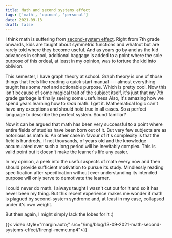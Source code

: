 ```yaml
---
title: Math and second systems effect
tags: ['math', 'opinon', 'personal']
date: 2021-09-13
draft: false
---
```


I think math is suffering from [second-system
effect](https://en.wikipedia.org/wiki/Second-system_effect). Right from
7th grade onwards, kids are taught about symmetric functions and whatnot but
are rarely told where they become useful. And as years go by and
as the kid advances in school, additional baggage is added to a
point where the sole purpose of this ordeal, at least in my opinion, was to torture
the kid into oblivion. 

This semester, I have graph theory at school. Graph theory is one of
those things that feels like reading a quick start manual --- almost
everything taught has some _real_ and actionable purpose. Which is
pretty cool. Now this isn't because of some magical trait of the subject
itself, it's just that my 7th grade garbage is finally seeing some
usefulness Also, it's amazing how we spend years learning how to _read_
math. I get it. Mathematical logic can't have any exceptions and should
hold true in all cases. So a perfect language to describe the perfect
system. Sound familiar?

Now it can be argued that math has been very successful to a point where
entire fields of studies have been born out of it. But very few subjects
are as notorious as math is. An other case in favour of it's complexity
is that the field is hundreds, if not thousands, of years old and the
knowledge accumulated over such a long period will be inevitably
complex. This is valid point but it doesn't make the learner's life any
easier. 

In my opinion, a peek into the useful aspects of math every now and then
should provide sufficient motivation to pursue its study. Mindlessly
reading specification after specification without ever understanding its
intended purpose will only serve to demotivate the learner.

I could never do math. I always taught I wasn't cut out for it and so it
has never been my thing. But this recent experience makes me wonder if
math is plagued by second-system syndrome and, at least in my case,
collapsed under it's own weight.

But then again, I might simply lack the lobes for it :)

{{< video style="margin:auto;" src="/img/blog/13-09-2021-math-second-systems-effect/firengi-meme.mp4">}}
